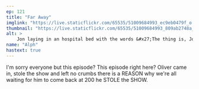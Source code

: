 ```yaml
---
ep: 121
title: "Far Away"
imglink: "https://live.staticflickr.com/65535/51009684993_ec9eb0479f_o.jpg"
thumbnail: "https://live.staticflickr.com/65535/51009684993_809ab2748a_q.jpg"
alt: >
    Jon laying in an hospital bed with the words &#x27;The thing is, Jon, right now you have a choice&#x27; written underneath. Only Jon&#x27;s left arm, hand and chest are visible.
name: "Alph"
hastext: true
---
```

I'm sorry everyone but this episode? This episode right here? Oliver came in, stole the show and left no crumbs there is a REASON why we're all waiting for him to come back at 200 he STOLE the SHOW.